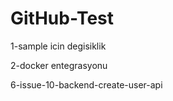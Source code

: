 # GitHub-Test

1-sample icin degisiklik


2-docker entegrasyonu


6-issue-10-backend-create-user-api